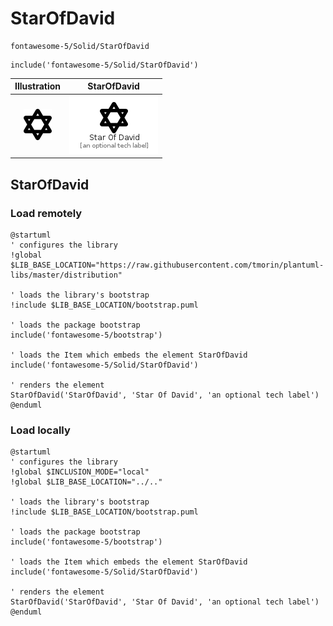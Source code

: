 # StarOfDavid


```text
fontawesome-5/Solid/StarOfDavid
```

```text
include('fontawesome-5/Solid/StarOfDavid')
```



| Illustration | StarOfDavid |
| :---: | :---: |
| ![illustration for Illustration](../../fontawesome-5/Solid/StarOfDavid.png) | ![illustration for StarOfDavid](../../fontawesome-5/Solid/StarOfDavid.Local.png) |




## StarOfDavid

### Load remotely
```plantuml
@startuml
' configures the library
!global $LIB_BASE_LOCATION="https://raw.githubusercontent.com/tmorin/plantuml-libs/master/distribution"

' loads the library's bootstrap
!include $LIB_BASE_LOCATION/bootstrap.puml

' loads the package bootstrap
include('fontawesome-5/bootstrap')

' loads the Item which embeds the element StarOfDavid
include('fontawesome-5/Solid/StarOfDavid')

' renders the element
StarOfDavid('StarOfDavid', 'Star Of David', 'an optional tech label')
@enduml
```

### Load locally
```plantuml
@startuml
' configures the library
!global $INCLUSION_MODE="local"
!global $LIB_BASE_LOCATION="../.."

' loads the library's bootstrap
!include $LIB_BASE_LOCATION/bootstrap.puml

' loads the package bootstrap
include('fontawesome-5/bootstrap')

' loads the Item which embeds the element StarOfDavid
include('fontawesome-5/Solid/StarOfDavid')

' renders the element
StarOfDavid('StarOfDavid', 'Star Of David', 'an optional tech label')
@enduml
```

